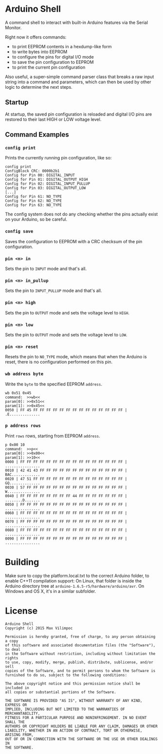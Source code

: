 # Arduino Shell

A command shell to interact with built-in Arduino features via the Serial Monitor.

Right now it offers commands:

* to print EEPROM contents in a hexdump-like form
* to write bytes into EEPROM
* to configure the pins for digital I/O mode
* to save the pin configuration to EEPROM
* to print the current pin configuration

Also useful, a super-simple command parser class that breaks a raw input string into 
a command and parameters, which can then be used by other logic to determine the 
next steps.

## Startup

At startup, the saved pin configuration is reloaded and digital I/O pins are restored
to their last HIGH or LOW voltage level.

## Command Examples

### `config print`

Prints the currently running pin configuration, like so:

```
config print
ConfigBlock CRC: 0000b2b1
Config for Pin 00: DIGITAL_INPUT
Config for Pin 01: DIGITAL_OUTPUT_HIGH
Config for Pin 02: DIGITAL_INPUT_PULLUP
Config for Pin 03: DIGITAL_OUTPUT_LOW
[...]
Config for Pin 61: NO_TYPE
Config for Pin 62: NO_TYPE
Config for Pin 63: NO_TYPE
```

The config system does not do any checking whether the pins actually 
exist on your Arduino, so be careful.

### `config save`

Saves the configuration to EEPROM with a CRC checksum of the pin 
configuration.

### `pin <n> in`

Sets the pin to `INPUT` mode and that's all.

### `pin <n> in_pullup`

Sets the pin to `INPUT_PULLUP` mode and that's all.

### `pin <n> high`

Sets the pin to `OUTPUT` mode and sets the voltage level to `HIGH`.

### `pin <n> low`

Sets the pin to `OUTPUT` mode and sets the voltage level to `LOW`.

### `pin <n> reset`

Resets the pin to `NO_TYPE` mode, which means that when the Arduino
is reset, there is no configuration performed on this pin.

### `wb address byte`

Write the `byte` to the specified EEPROM `address`.

```
wb 0x51 0x45
command:  >>wb<<
param[0]: >>0x51<<
param[1]: >>0x45<<
0050 | FF 45 FF FF FF FF FF FF FF FF FF FF FF FF FF FF | .E..............      
```

### `p address rows`

Print `rows` rows, starting from EEPROM `address`.

```
p 0x00 10
command:  >>p<<
param[0]: >>0x00<<
param[1]: >>10<<
0000 | FF FF FF FF FF FF FF FF FF FF FF FF FF FF FF FF | ................      
0010 | 42 41 43 FF FF FF FF FF FF FF FF FF FF FF FF FF | BAC.............      
0020 | 47 51 FF FF FF FF FF FF FF FF FF FF FF FF FF FF | GQ..............      
0030 | 57 FF FF FF FF FF FF FF FF FF FF FF FF FF FF FF | W...............      
0040 | FF FF FF FF FF FF FF FF 44 FF FF FF FF FF FF FF | ........D.......      
0050 | FF FF FF FF FF FF FF FF FF FF FF FF FF FF FF FF | ................      
0060 | FF FF FF FF FF FF FF FF FF FF FF FF FF FF FF FF | ................      
0070 | FF FF FF FF FF FF FF FF FF FF FF FF FF FF FF FF | ................      
0080 | FF FF FF FF FF FF FF FF FF FF FF FF FF FF FF FF | ................      
0090 | FF FF FF FF FF FF FF FF FF FF FF FF FF FF FF FF | ................      
```

# Building

Make sure to copy the platform.local.txt to the correct Arduino folder, to enable C++11 compilation support:
On Linux, that folder is inside the Arduino directory tree at `arduino-1.6.5-r5/hardware/arduino/avr`. On Windows and OS X, it's in a similar subfolder.

# License

```
Arduino Shell
Copyright (c) 2015 Max Vilimpoc

Permission is hereby granted, free of charge, to any person obtaining a copy
of this software and associated documentation files (the "Software"), to deal
in the Software without restriction, including without limitation the rights
to use, copy, modify, merge, publish, distribute, sublicense, and/or sell
copies of the Software, and to permit persons to whom the Software is
furnished to do so, subject to the following conditions:

The above copyright notice and this permission notice shall be included in
all copies or substantial portions of the Software.

THE SOFTWARE IS PROVIDED "AS IS", WITHOUT WARRANTY OF ANY KIND, EXPRESS OR
IMPLIED, INCLUDING BUT NOT LIMITED TO THE WARRANTIES OF MERCHANTABILITY,
FITNESS FOR A PARTICULAR PURPOSE AND NONINFRINGEMENT. IN NO EVENT SHALL THE
AUTHORS OR COPYRIGHT HOLDERS BE LIABLE FOR ANY CLAIM, DAMAGES OR OTHER
LIABILITY, WHETHER IN AN ACTION OF CONTRACT, TORT OR OTHERWISE, ARISING FROM,
OUT OF OR IN CONNECTION WITH THE SOFTWARE OR THE USE OR OTHER DEALINGS IN
THE SOFTWARE.
```

